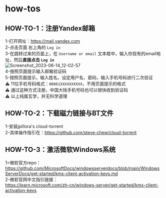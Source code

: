 # how-tos
## HOW-TO-1：注册Yandex邮箱  

1-打开网址：https://mail.yandex.com  
2-点击页面 右上角的 `Log in`  
3-在跳转过来的页面上，在 `Username or email` 文本框中，输入你现有的email地址，然后**直接点击 `Log in`**  
![Screenshot_2023-06-14_12-02-57](https://github.com/steve-chew/how-tos/assets/136550211/fbbe9abe-601f-4325-8ea0-b81e254fda08)  
4-按照页面提示输入邮箱验证码  
5-按照页面提示，输入姓名，设定用户名、密码，输入手机号码进行二次验证  
  :warning:   11位手机号码格式：`00861XXXXXXXXXX`，不用页面提示的格式  
  :warning:   通过这种方式注册，中国大陆手机号码也可以很快收到验证码  
  :warning:   以上纯属玄学，并无科学道理

## HOW-TO-2：下载磁力链接与BT文件  
1-安装jpillora's cloud-torrent  
2-具体操作指引在：https://github.com/steve-chew/cloud-torrent

## HOW-TO-3：激活微软Windows系统  
1=微软官方repo：  
  https://github.com/MicrosoftDocs/windowsserverdocs/blob/main/WindowsServerDocs/get-started/kms-client-activation-keys.md  
2-微软官网中文指引链接：  
  https://learn.microsoft.com/zh-cn/windows-server/get-started/kms-client-activation-keys

#### 

